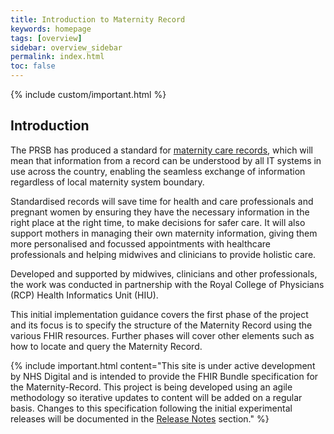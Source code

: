 ```yaml
---
title: Introduction to Maternity Record 
keywords: homepage
tags: [overview]
sidebar: overview_sidebar
permalink: index.html
toc: false
---
```


{% include custom/important.html %}


## Introduction ##

The PRSB has produced a standard for [maternity care records](https://theprsb.org/standards/maternityrecord), which will mean that information from a record can be understood by all IT systems in use across the country, enabling the seamless exchange of information regardless of local maternity system boundary.

Standardised records will save time for health and care professionals and pregnant women by ensuring they have the necessary information in the right place at the right time, to make decisions for safer care. It will also support mothers in managing their own maternity information, giving them more personalised and focussed appointments with healthcare professionals and helping midwives and clinicians to provide holistic care.

Developed and supported by midwives, clinicians and other professionals, the work was conducted in partnership with the Royal College of Physicians (RCP) Health Informatics Unit (HIU).

This initial implementation guidance covers the first phase of the project and its focus is to specify the structure of the Maternity Record using the various FHIR resources. Further phases will cover other elements such as how to locate and query the Maternity Record. 

{% include important.html content="This site is under active development by NHS Digital and is intended to provide the FHIR Bundle specification for the Maternity-Record. This project is being developed using an agile methodology so iterative updates to content will be added on a regular basis. Changes to this specification following the initial experimental releases will be documented in the [Release Notes](overview_release_notes.html) section." %}
 